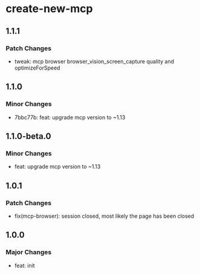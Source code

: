 # create-new-mcp

## 1.1.1

### Patch Changes

- tweak: mcp browser browser_vision_screen_capture quality and optimizeForSpeed

## 1.1.0

### Minor Changes

- 7bbc77b: feat: upgrade mcp version to ~1.13

## 1.1.0-beta.0

### Minor Changes

- feat: upgrade mcp version to ~1.13

## 1.0.1

### Patch Changes

- fix(mcp-browser): session closed, most likely the page has been closed

## 1.0.0

### Major Changes

- feat: init
